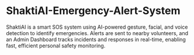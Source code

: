 # ShaktiAI-Emergency-Alert-System
ShaktiAI is a smart SOS system using AI-powered gesture, facial, and voice detection to identify emergencies. Alerts are sent to nearby volunteers, and an Admin Dashboard tracks incidents and responses in real-time, enabling fast, efficient personal safety monitoring.
